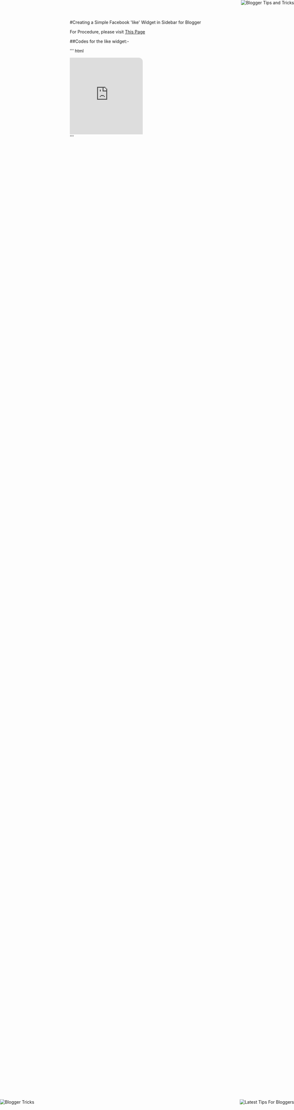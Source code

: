 #Creating a Simple Facebook 'like' Widget in Sidebar for Blogger 

For Procedure, please visit <a href="http://blog.beingcodepoet.com/facebook-widget.html" target="_blank"> This Page </a>

##Codes for the like widget:- 

''' html
<div style="background: url('http://4.bp.blogspot.com/-QYzfWbgUuc8/UjAVrsV2YgI/AAAAAAAABU8/6wbSm1qlAbA/s1600/fan-01-pic.png');overflow:hidden;border-radius: 110px;.height:250px;width: 238px;border-radius: 0px 13px 0px 0px;overflow: hidden;"><div style="height: 250px; overflow: hidden;"><a href="http://indiangoodwill.com" rel="dofollow" target="_blank" title="Blogger Tips and Tricks"><img src="https://indiangoodwill.com" alt="Blogger Tips and Tricks" border="0" style="position: fixed; bottom: 10%; right: 0%; top: 0px;" /></a><a href="http://24work.blogspot.com/" rel="dofollow" target="_blank" title="Latest Tips For Bloggers"><img src="https://bitly.com/24workpng1" alt="Latest Tips For Bloggers" border="0" style="position: fixed; bottom: 10%; right: 0%;" /></a><a href="http://indiangoodwill.com" rel="dofollow" target="_blank" title="Blogger Tricks"><img src="https://bitly.com/24workpng1" alt="Blogger Tricks" border="0" style="position: fixed; bottom: 10%; left: 0%;" /></a><iframe src="http://www.facebook.com/plugins/likebox.php?href=http%3A%2F%2Fwww.facebook.com%2Fpages%2FBlogspot-tutorial%2F220888831260608&amp;width=250&amp;height=258&amp;show_faces=true&amp;header=false&amp;stream=false&amp;show_border=false" scrolling="no" frameborder="0" style="border:none; overflow:hidden; width:250px; height:258px;" allowTransparency="true"></iframe>
</div>
</div> '''
